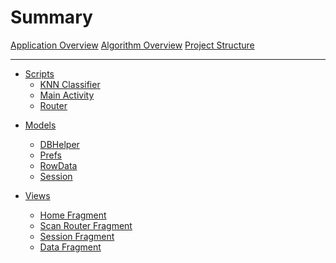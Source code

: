 # Summary
[Application Overview](./chapters/applicationOverview.md)
[Algorithm Overview](./chapters/algorithmOverview.md)
[Project Structure](./chapters/projectStructure.md)

---

- [Scripts]()
  - [KNN Classifier](./chapters/scripts/knn-classifier.md)
  - [Main Activity](./chapters/scripts/main-activity.md)
  - [Router](./chapters/scripts/router.md)

<!--
# Interfaces
- [Cell Click Listener]()
-->

- [Models]()
  - [DBHelper](./chapters/models/dbhelper.md)
  - [Prefs](./chapters/models/prefs.md)
  - [RowData](./chapters/models/rowdata.md)
  - [Session](./chapters/models/session.md)

- [Views]()
  - [Home Fragment](./chapters/views/homeFragment.md)
  - [Scan Router Fragment](./chapters/views/scanRouterFragment.md)
  - [Session Fragment](./chapters/views/sessionFragment.md)
  - [Data Fragment](./chapters/views/dataFragment.md)